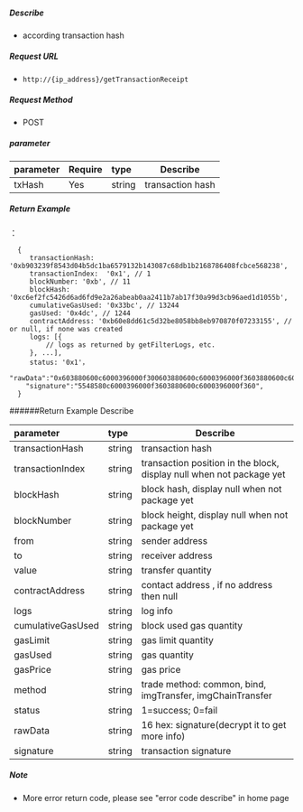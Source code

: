     
##### Describe

- according transaction hash

##### Request URL
- ` http://{ip_address}/getTransactionReceipt `
  
##### Request Method
- POST 

##### parameter

|parameter|Require|type|Describe|
|:----    |:---|:----- |-----   |
|txHash |Yes  |string  |transaction hash|

##### Return Example 
：
``` 
  {
     transactionHash: '0xb903239f8543d04b5dc1ba6579132b143087c68db1b2168786408fcbce568238',
     transactionIndex:  '0x1', // 1
     blockNumber: '0xb', // 11
     blockHash: '0xc6ef2fc5426d6ad6fd9e2a26abeab0aa2411b7ab17f30a99d3cb96aed1d1055b',
     cumulativeGasUsed: '0x33bc', // 13244
     gasUsed: '0x4dc', // 1244
     contractAddress: '0xb60e8dd61c5d32be8058bb8eb970870f07233155', // or null, if none was created
     logs: [{
         // logs as returned by getFilterLogs, etc.
     }, ...],
     status: '0x1'，
	 "rawData":"0x603880600c6000396000f300603880600c6000396000f3603880600c6000396000f360",
	"signature":"5548580c6000396000f3603880600c6000396000f360",
  }
```

######Return Example Describe

|parameter|type|Describe|
|:-----  |:-----|-----                           |
|transactionHash |string   |transaction hash  |
|transactionIndex |string   |transaction position in the block, display null when not package yet  |
|blockHash |string   |block hash, display null when not package yet  |
|blockNumber |string   |block height, display null when not package yet |
|from |string   |sender address  |
|to |string   |receiver address  |
|value |string   |transfer quantity  |
|contractAddress |string   |contact address , if no address then null  |
|logs |string   |log info  |
|cumulativeGasUsed |string   |block used gas quantity  |
|gasLimit |string   |gas limit quantity  |
|gasUsed |string   |gas quantity  |
|gasPrice |string   |gas price  |
|method |string   |trade method: common, bind, imgTransfer, imgChainTransfer  |
|status |string   |1=success; 0=fail  |
|rawData |string   |16 hex: signature(decrypt it to get more info)  |
|signature |string   |transaction signature  |

##### Note 

- More error return code, please see "error code describe" in home page